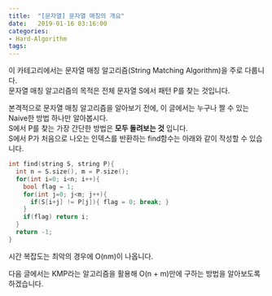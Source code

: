 ```yaml
---
title:  "[문자열] 문자열 매칭의 개요"
date:   2019-01-16 03:16:00
categories:
- Hard-Algorithm
tags:
---
```


이 카테고리에서는 문자열 매칭 알고리즘(String Matching Algorithm)을 주로 다룹니다.<br>
문자열 매칭 알고리즘의 목적은 전체 문자열 S에서 패턴 P를 찾는 것입니다.

본격적으로 문자열 매칭 알고리즘을 알아보기 전에, 이 글에서는 누구나 짤 수 있는 Naive한 방법 하나만 알아봅시다.<br>
S에서 P를 찾는 가장 간단한 방법은 **모두 돌려보는 것** 입니다.<br>
S에서 P가 처음으로 나오는 인덱스를 반환하는 find함수는 아래와 같이 작성할 수 있습니다.
```cpp
int find(string S, string P){
  int n = S.size(), m = P.size();
  for(int i=0; i<n; i++){
  	bool flag = 1;
    for(int j=0; j<m; j++){
      if(S[i+j] != P[j]){ flag = 0; break; }
    }
    if(flag) return i;
  }
  return -1;
}
```
시간 복잡도는 최악의 경우에 O(nm)이 나옵니다.

다음 글에서는 KMP라는 알고리즘을 활용해 O(n + m)만에 구하는 방법을 알아보도록 하겠습니다.
